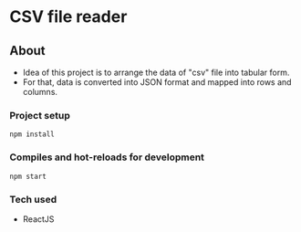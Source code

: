 # CSV file reader


## About
- Idea of this project is to arrange the data of "csv" file into tabular form.
- For that, data is converted into JSON format and mapped into rows and columns.

### Project setup

```
npm install
```

### Compiles and hot-reloads for development


```
npm start
```

### Tech used

- ReactJS



